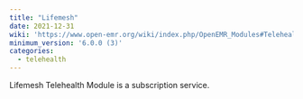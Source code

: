 ```yaml
---
title: "Lifemesh"
date: 2021-12-31
wiki: 'https://www.open-emr.org/wiki/index.php/OpenEMR_Modules#Telehealth'
minimum_version: '6.0.0 (3)'
categories:
  - telehealth
---
```

Lifemesh Telehealth Module is a subscription service.
<!--more-->
